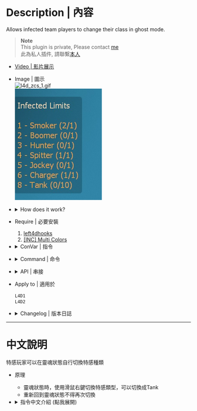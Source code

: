 # Description | 內容
Allows infected team players to change their class in ghost mode.

> __Note__ <br/>
This plugin is private, Please contact [me](https://github.com/fbef0102/Game-Private_Plugin#私人插件列表-private-plugins-list)<br/>
此為私人插件, 請聯繫[本人](https://github.com/fbef0102/Game-Private_Plugin#私人插件列表-private-plugins-list)

* [Video | 影片展示](https://youtu.be/gIbID8wfX8k)

* Image | 圖示
	<br/>![l4d_zcs_1.gif](image/l4d_zcs_1.gif)
	<br/>![l4d_zcs_2.jpg](image/l4d_zcs_2.jpg)

* <details><summary>How does it work?</summary>

	* Right Mouse to change their class in ghost mode
	* Can change to Tank class
</details>

* Require | 必要安裝
	1. [left4dhooks](https://forums.alliedmods.net/showthread.php?t=321696)
	2. [[INC] Multi Colors](https://github.com/fbef0102/L4D1_2-Plugins/releases/tag/Multi-Colors)

* <details><summary>ConVar | 指令</summary>

	* cfg/sourcemod/l4d_zcs.cfg
		```php
		// Enable/Disable Zombie Character Select plugin.
		l4d_zcs_enable "1"

		// If 1, Display infected class limits panel.
		l4d_zcs_show_hud_panel "1"

		// If 1, Include fake infected bots in limits.
		l4d_zcs_count_fake_bots "1"

		// If 1, Allow infected class switch at finale stages.
		l4d_zcs_allow_finale_switch "1"

		// If 1, Allow player to select previous infected class.
		l4d_zcs_allow_last_class "0"

		// If 1, Allow player to select class even when ghost infected player is too far from survivors (is going to despawn).
		l4d_zcs_allow_cull_switch "1"

		// If 1, Allow player to select class after returning to ghost from spawn.
		l4d_zcs_allow_despawn_switch "0"

		// Players with these flags have access to change class. (Empty = Everyone, -1: Nobody)
		l4d_zcs_access_level ""

		// Key binding for infected class selection. (1=MELEE, 2=RELOAD, 3=ZOOM)
		l4d_zcs_select_key "1"

		// Time interval between Infected class switch delay in (s).
		l4d_zcs_select_delay "0.5"

		// If 1, Broadcast infected class selection key binding to players.
		l4d_zcs_notify_key "1"

		// If 1, Notify infected class selection key binding every time when ghost. (0=Notify first time ghost)
		l4d_zcs_notify_key_repeat "0"

		// If 1, Broadcast class & limit status messages to players.
		l4d_zcs_notify_class "1"

		// Time before smoker class is allowed after smoker death in (s). (-1=Use Official Cvar '_ghost_delay_max', 0=No delay, 1-300=Delay)
		l4d_zcs_cooldown_smoker "-1"

		// Time before boomer class is allowed after boomer death in (s). (-1=Use Official Cvar '_ghost_delay_max', 0=No delay, 1-300=Delay)
		l4d_zcs_cooldown_boomer "-1"

		// Time before hunter class is allowed after hunter death in (s). (-1=Use Official Cvar '_ghost_delay_max', 0=No delay, 1-300=Delay)
		l4d_zcs_cooldown_hunter "-1"

		// Time before spitter class is allowed after spitter death in (s). (-1=Use Official Cvar '_ghost_delay_max', 0=No delay, 1-300=Delay)
		l4d_zcs_cooldown_spitter "-1"

		// Time before jockey class is allowed after jockey death in (s). (-1=Use Official Cvar '_ghost_delay_max', 0=No delay, 1-300=Delay)
		l4d_zcs_cooldown_jockey "-1"

		// Time before charger class is allowed after charger death in (s). (-1=Use Official Cvar '_ghost_delay_max', 0=No delay, 1-300=Delay)
		l4d_zcs_cooldown_charger "-1"

		// Time before tank class is allowed after tank death in (s). (0=No delay, 1-300=Delay)
		l4d_zcs_cooldown_tank "0"

		// How many Smokers allowed. (-1=Use Official Cvar '_versus_smoker_limit', 0=None Allowed)
		l4d_zcs_smoker_limit "-1"

		// How many Boomers allowed. (-1=Use Official Cvar '_versus_smoker_limit', 0=None Allowed)
		l4d_zcs_boomer_limit "-1"

		// How many Hunters allowed. (-1=Use Official Cvar '_versus_smoker_limit', 0=None Allowed)
		l4d_zcs_hunter_limit "-1"

		// How many Spitters allowed. (-1=Use Official Cvar '_versus_smoker_limit', 0=None Allowed)
		l4d_zcs_spitter_limit "-1"

		// How many Jockeys allowed. (-1=Use Official Cvar '_versus_smoker_limit', 0=None Allowed)
		l4d_zcs_jockey_limit "-1"

		// How many Chargers allowed. (-1=Use Official Cvar '_versus_smoker_limit', 0=None Allowed)
		l4d_zcs_charger_limit "-1"

		// How many Tanks allowed. (0=None Allowed)
		l4d_zcs_tank_limit "1"

		// If 1, Allow Smoker Ghost player to select class. (0=Not Allow)
		l4d_zcs_smoker_ghost_allow "1"

		// If 1, Allow Boomer Ghost player to select class. (0=Not Allow)
		l4d_zcs_boomer_ghost_allow "1"

		// If 1, Allow Hunter Ghost player to select class. (0=Not Allow)
		l4d_zcs_hunter_ghost_allow "1"

		// If 1, Allow Spitter Ghost player to select class. (0=Not Allow)
		l4d_zcs_spitter_ghost_allow "1"	

		// If 1, Allow Jockey Ghost player to select class. (0=Not Allow)
		l4d_zcs_jockey_ghost_allow "1"

		// If 1, Allow Charger Ghost player to select class. (0=Not Allow)
		l4d_zcs_charger_ghost_allow "1"

		// If 1, Allow Tank Ghost player to select class. (0=Not Allow)
		l4d_zcs_tank_ghost_allow "1"

		// If 1, Determine ghost zombie class when infected player spawn as ghost state (Not despawn). (0=Spawn ghost normally via the director)
		l4d_zcs_determine_class_when_ghost "0"

		// Number of uses can ghost player select class every time? (0=No limit)
		l4d_zcs_change_class_limit "0"
		```
</details>

* <details><summary>Command | 命令</summary>
	
	None
</details>

* <details><summary>API | 串接</summary>

	* [l4d_zcs.inc](scripting\include\l4d_zcs.inc)
		```php
		library name: l4d_zcs
		```
</details>

* Apply to | 適用於
	```
	L4D1
	L4D2
	```

* <details><summary>Changelog | 版本日誌</summary>

	* v1.1h (2024-4-17)
		* Add inc file
		* Update cvars
		* Can change tank zombe class when ghost stage

	* v1.0h (2024-2-24)
		* Update cvars
		* Add translation
		* Remake Code
		* Remove Gamedata
		* Remove Unnecessary cvars
		* Add more cvars
		* Optimize Code

	* v0.9.6
		* [By [X]BetaAlpha](https://forums.alliedmods.net/showthread.php?t=121461)
</details>

- - - -
# 中文說明
特感玩家可以在靈魂狀態自行切換特感種類

* 原理
	* 靈魂狀態時，使用滑鼠右鍵切換特感類型，可以切換成Tank
	* 重新回到靈魂狀態不得再次切換

* <details><summary>指令中文介紹 (點我展開)</summary>

	* cfg/sourcemod/l4d_zcs.cfg
		```php
		// 0=關閉插件, 1=啟動插件
		l4d_zcs_enable "1"

		// 為1時，顯示當前特感數量的介面
		l4d_zcs_show_hud_panel "1"

		// 為1時，特感Bot也會被計算於限制數量之內
		l4d_zcs_count_fake_bots "1"

		// 為1時，最終救援開始之後也可以切換特感類型 (0=不准)
		l4d_zcs_allow_finale_switch "1"

		// 為1時，允許玩家切換到上次遊玩的特感類型 (0=不准)
		l4d_zcs_allow_last_class "0"

		// 為1時，當玩家離倖存者太遠時，允許玩家切換特感類型 (0=不准)
		l4d_zcs_allow_cull_switch "1"

		// 為1時，當玩家重生回靈魂狀態時，允許玩家切換特感類型 (0=不准)
		l4d_zcs_allow_despawn_switch "0"

		// 擁有這些權限的玩家，才可以切換特感類型　(留白 = 任何人都能, -1: 無人)
		l4d_zcs_access_level ""

		// 甚麼按鍵切換特感類型　(1=右鍵, 2=R鍵, 3=滑鼠滾輪鍵)
		l4d_zcs_select_key "1"

		// 切換特感類型的時間間隔 (s)
		l4d_zcs_select_delay "0.5"

		// 為1時，提示玩家使用哪種按鍵切換特感類型
		l4d_zcs_notify_key "1"

		// 為1時，每次玩家變成靈魂狀態時，提示玩家如何切換特感類型. (0=只在第一次靈魂狀態時提示)
		l4d_zcs_notify_key_repeat "0"

		// 為1時，提示特感種類與數量限制
		l4d_zcs_notify_class "1"

		// Smoker玩家死亡之後允許再次選擇Smoker的冷卻時間. (-1=使用官方指令z_ghost_delay_max設置的時間, 0=無冷卻時間, 請設置1~300秒)
		l4d_zcs_cooldown_smoker "-1"

		// Boomer玩家死亡之後允許再次選擇Boomer的冷卻時間. (-1=使用官方指令z_ghost_delay_max設置的時間, 0=無冷卻時間, 請設置1~300秒)
		l4d_zcs_cooldown_boomer "-1"

		// Hunter玩家死亡之後允許再次選擇Hunter的冷卻時間. (-1=使用官方指令z_ghost_delay_max設置的時間, 0=無冷卻時間, 請設置1~300秒)
		l4d_zcs_cooldown_hunter "-1"

		// Spitter玩家死亡之後允許再次選擇Spitter的冷卻時間. (-1=使用官方指令z_ghost_delay_max設置的時間, 0=無冷卻時間, 請設置1~300秒)
		l4d_zcs_cooldown_spitter "-1"

		// Jockey玩家死亡之後允許再次選擇Jockey的冷卻時間. (-1=使用官方指令z_ghost_delay_max設置的時間, 0=無冷卻時間, 請設置1~300秒)
		l4d_zcs_cooldown_jockey "-1"

		// Charger玩家死亡之後允許再次選擇Charger的冷卻時間. (-1=使用官方指令z_ghost_delay_max設置的時間, 0=無冷卻時間, 請設置1~300秒)
		l4d_zcs_cooldown_charger "-1"

		// Tank玩家死亡之後允許再次選擇Tank的冷卻時間. (0=無冷卻時間, 請設置1~300秒)
		l4d_zcs_cooldown_tank "300"

		// Smoker的數量限制 (-1=使用官方指令z_versus_smoker_limit設置的數量, 0=不允許)
		l4d_zcs_smoker_limit "-1"

		// Boomer的數量限制 (-1=使用官方指令z_versus_boomer_limit設置的數量, 0=不允許)
		l4d_zcs_boomer_limit "-1"

		// Hunter的數量限制 (-1=使用官方指令z_versus_hunter_limit設置的數量, 0=不允許)
		l4d_zcs_hunter_limit "-1"

		// Spitter的數量限制 (-1=使用官方指令z_versus_spitter_limit設置的數量, 0=不允許)
		l4d_zcs_spitter_limit "-1"

		// Jockey的數量限制 (-1=使用官方指令z_versus_jockey_limit設置的數量, 0=不允許)
		l4d_zcs_jockey_limit "-1"

		// Charger的數量限制 (-1=使用官方指令z_versus_charger_limit設置的數量, 0=不允許)
		l4d_zcs_charger_limit "-1"

		// Tank的數量限制 (0=不允許)
		l4d_zcs_tank_limit "1"

		// 為1時，允許靈魂特感Smoker切換其他特感類型 (0=不允許)
		l4d_zcs_smoker_ghost_allow "1"

		// 為1時，允許靈魂特感Boomer切換其他特感類型 (0=不允許)
		l4d_zcs_boomer_ghost_allow "1"

		// 為1時，允許靈魂特感Hunter切換其他特感類型 (0=不允許)
		l4d_zcs_hunter_ghost_allow "1"

		// 為1時，允許靈魂特感Spitter切換其他特感類型 (0=不允許)
		l4d_zcs_spitter_ghost_allow "1"	

		// 為1時，允許靈魂特感Jockey切換其他特感類型 (0=不允許)
		l4d_zcs_jockey_ghost_allow "1"

		// 為1時，允許靈魂特感Charger切換其他特感類型 (0=不允許)
		l4d_zcs_charger_ghost_allow "1"

		// 為1時，允許靈魂特感Tank切換其他特感類型 (0=不允許)
		l4d_zcs_tank_ghost_allow "1"

		// 當玩家進入靈魂狀態時(非回魂狀態)，1 = 由此插件決定特感類型 (根據場上的特感數量限制決定)，0 = 交給導演系統決定
		l4d_zcs_determine_class_when_ghost "0"

		// 每次靈魂狀態時，可以切換特感類型的次數? (0=無限制次數)
		l4d_zcs_change_class_limit "0"
		```
</details>
